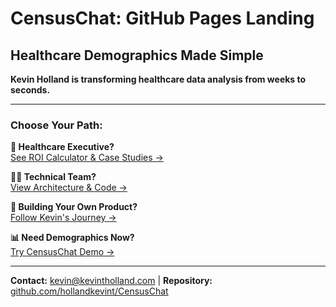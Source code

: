 # CensusChat: GitHub Pages Landing
## Healthcare Demographics Made Simple

**Kevin Holland is transforming healthcare data analysis from weeks to seconds.**

---

### Choose Your Path:

**🏥 Healthcare Executive?**  
[See ROI Calculator & Case Studies →](GITHUB_PAGE.md#market-opportunity-i-pursuing)

**👩‍💻 Technical Team?**  
[View Architecture & Code →](README.md)

**🚀 Building Your Own Product?**  
[Follow Kevin's Journey →](GITHUB_PAGE.md#my-solopreneur-strategy)

**📊 Need Demographics Now?**  
[Try CensusChat Demo →](https://censuschat.com/demo)

---

**Contact:** kevin@kevintholland.com | **Repository:** [github.com/hollandkevint/CensusChat](https://github.com/hollandkevint/CensusChat)